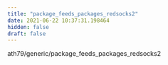```yaml
---
title: "package_feeds_packages_redsocks2"
date: 2021-06-22 10:37:31.198464
hidden: false
draft: false
---
```


ath79/generic/package_feeds_packages_redsocks2

